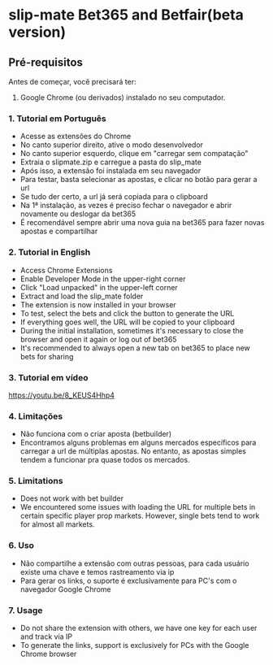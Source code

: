 # slip-mate Bet365 and Betfair(beta version)

## Pré-requisitos

Antes de começar, você precisará ter:

1. Google Chrome (ou derivados) instalado no seu computador.

### 1. Tutorial em Português

- Acesse as extensões do Chrome
- No canto superior direito, ative o modo desenvolvedor
- No canto superior esquerdo, clique em "carregar sem compatação"
- Extraia o slipmate.zip e carregue a pasta do slip_mate
- Após isso, a extensão foi instalada em seu navegador
- Para testar, basta selecionar as apostas, e clicar no botão para gerar a url
- Se tudo der certo, a url já será copiada para o clipboard
- Na 1ª instalação, as vezes é preciso fechar o navegador e abrir novamente ou deslogar da bet365
- É recomendável sempre abrir uma nova guia na bet365 para fazer novas apostas e compartilhar

### 2. Tutorial in English

- Access Chrome Extensions
- Enable Developer Mode in the upper-right corner
- Click "Load unpacked" in the upper-left corner
- Extract and load the slip_mate folder
- The extension is now installed in your browser
- To test, select the bets and click the button to generate the URL
- If everything goes well, the URL will be copied to your clipboard
- During the initial installation, sometimes it's necessary to close the browser and open it again or log out of bet365
- It's recommended to always open a new tab on bet365 to place new bets for sharing

### 3. Tutorial em vídeo

https://youtu.be/8_KEUS4Hhp4

### 4. Limitações

- Não funciona com o criar aposta (betbuilder)
- Encontramos alguns problemas em alguns mercados específicos para carregar a url de múltiplas apostas. No entanto, as apostas simples tendem a funcionar pra quase todos os mercados.

### 5. Limitations

- Does not work with bet builder
- We encountered some issues with loading the URL for multiple bets in certain specific player prop markets. However, single bets tend to work for almost all markets.

### 6. Uso

- Não compartilhe a extensão com outras pessoas, para cada usuário existe uma chave e temos rastreamento via ip
- Para gerar os links, o suporte é exclusivamente para PC's com o navegador Google Chrome

### 7. Usage

- Do not share the extension with others, we have one key for each user and track via IP
- To generate the links, support is exclusively for PCs with the Google Chrome browser
